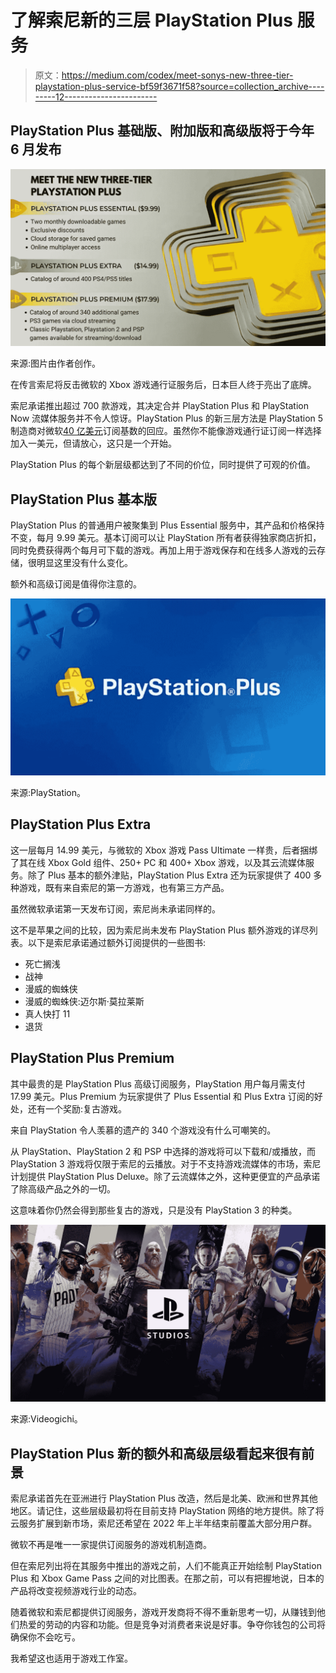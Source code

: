 # 了解索尼新的三层 PlayStation Plus 服务

> 原文：<https://medium.com/codex/meet-sonys-new-three-tier-playstation-plus-service-bf59f3671f58?source=collection_archive---------12----------------------->

## PlayStation Plus 基础版、附加版和高级版将于今年 6 月发布

![](img/5789308c9a548b7a52896cede67a7c2b.png)

来源:图片由作者创作。

在传言索尼将反击微软的 Xbox 游戏通行证服务后，日本巨人终于亮出了底牌。

索尼承诺推出超过 700 款游戏，其决定合并 PlayStation Plus 和 PlayStation Now 流媒体服务并不令人惊讶。PlayStation Plus 的新三层方法是 PlayStation 5 制造商对微软[40 亿美元](https://www.businessinsider.in/tech/news/microsoft-is-quietly-bringing-in-billions-from-its-netflix-like-game-pass-service-as-subscribers-top-25-million/articleshow/88983470.cms#:~:text=With%20a%20minimum%20subscription%20price,between%20now%20and%20January%202023.)订阅基数的回应。虽然你不能像游戏通行证订阅一样选择加入一美元，但请放心，这只是一个开始。

PlayStation Plus 的每个新层级都达到了不同的价位，同时提供了可观的价值。

## PlayStation Plus 基本版

PlayStation Plus 的普通用户被聚集到 Plus Essential 服务中，其产品和价格保持不变，每月 9.99 美元。基本订阅可以让 PlayStation 所有者获得独家商店折扣，同时免费获得两个每月可下载的游戏。再加上用于游戏保存和在线多人游戏的云存储，很明显这里没有什么变化。

额外和高级订阅是值得你注意的。

![](img/783c274be3f97c39dcf77d2f1f671770.png)

来源:PlayStation。

## PlayStation Plus Extra

这一层每月 14.99 美元，与微软的 Xbox 游戏 Pass Ultimate 一样贵，后者捆绑了其在线 Xbox Gold 组件、250+ PC 和 400+ Xbox 游戏，以及其云流媒体服务。除了 Plus 基本的额外津贴，PlayStation Plus Extra 还为玩家提供了 400 多种游戏，既有来自索尼的第一方游戏，也有第三方产品。

虽然微软承诺第一天发布订阅，索尼尚未承诺同样的。

这不是苹果之间的比较，因为索尼尚未发布 PlayStation Plus 额外游戏的详尽列表。以下是索尼承诺通过额外订阅提供的一些图书:

*   死亡搁浅
*   战神
*   漫威的蜘蛛侠
*   漫威的蜘蛛侠:迈尔斯·莫拉莱斯
*   真人快打 11
*   退货

## PlayStation Plus Premium

其中最贵的是 PlayStation Plus 高级订阅服务，PlayStation 用户每月需支付 17.99 美元。Plus Premium 为玩家提供了 Plus Essential 和 Plus Extra 订阅的好处，还有一个奖励:复古游戏。

来自 PlayStation 令人羡慕的遗产的 340 个游戏没有什么可嘲笑的。

从 PlayStation、PlayStation 2 和 PSP 中选择的游戏将可以下载和/或播放，而 PlayStation 3 游戏将仅限于索尼的云播放。对于不支持游戏流媒体的市场，索尼计划提供 PlayStation Plus Deluxe。除了云流媒体之外，这种更便宜的产品承诺了除高级产品之外的一切。

这意味着你仍然会得到那些复古的游戏，只是没有 PlayStation 3 的种类。

![](img/d15d4bd601246d7d1abd60384928a0b8.png)

来源:Videogichi。

## PlayStation Plus 新的额外和高级层级看起来很有前景

索尼承诺首先在亚洲进行 PlayStation Plus 改造，然后是北美、欧洲和世界其他地区。请记住，这些层级最初将在目前支持 PlayStation 网络的地方提供。除了将云服务扩展到新市场，索尼还希望在 2022 年上半年结束前覆盖大部分用户群。

微软不再是唯一一家提供订阅服务的游戏机制造商。

但在索尼列出将在其服务中推出的游戏之前，人们不能真正开始绘制 PlayStation Plus 和 Xbox Game Pass 之间的对比图表。在那之前，可以有把握地说，日本的产品将改变视频游戏行业的动态。

随着微软和索尼都提供订阅服务，游戏开发商将不得不重新思考一切，从赚钱到他们热爱的劳动的内容和功能。但是竞争对消费者来说是好事。争夺你钱包的公司将确保你不会吃亏。

我希望这也适用于游戏工作室。